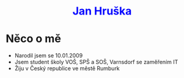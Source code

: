 # <span style="color:Blue;display:block;text-align:center;"> **Jan Hruška**</span>
# Něco o mě

- Narodil jsem se 10.01.2009
- Jsem student školy VOŠ, SPŠ a SOŠ, Varnsdorf se zaměřením IT
- Žiju v Český republice ve městě Rumburk




